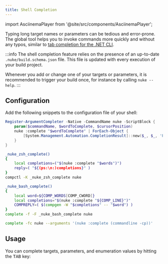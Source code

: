 ```yaml
---
title: Shell Completion
---
```


import AsciinemaPlayer from '@site/src/components/AsciinemaPlayer';

Typing long target names or parameters can be tedious and error-prone. The global tool helps you to invoke commands more quickly and without any typos, similar to [tab completion for the .NET CLI](https://learn.microsoft.com/en-us/dotnet/core/tools/enable-tab-autocomplete).

:::info
The shell completion feature relies on the presence of an up-to-date `.nuke/build.schema.json` file. This file is updated with every execution of your build project.

Whenever you add or change one of your targets or parameters, it is recommended to trigger your build once, for instance by calling `nuke --help`.
:::

## Configuration

Add the following snippets to the configuration file of your shell:

<Tabs>
  <TabItem value="powershell" label="PowerShell" default>

```powershell title="Microsoft.PowerShell_profile.ps1"
Register-ArgumentCompleter -Native -CommandName nuke -ScriptBlock {
    param($commandName, $wordToComplete, $cursorPosition)
    nuke :complete "$wordToComplete" | ForEach-Object {
        [System.Management.Automation.CompletionResult]::new($_, $_, 'ParameterValue', $_)
    }
}
```

  </TabItem>
  <TabItem value="zsh" label="Zsh">

```bash title=".zshrc"
_nuke_zsh_complete()
{
    local completions=("$(nuke :complete "$words")")
    reply=( "${(ps:\n:)completions}" )
}
compctl -K _nuke_zsh_complete nuke
```

  </TabItem>
  <TabItem value="bash" label="Bash">

```bash title=".bashrc"
_nuke_bash_complete()
{
    local word=${COMP_WORDS[COMP_CWORD]}
    local completions="$(nuke :complete "${COMP_LINE}")"
    COMPREPLY=( $(compgen -W "$completions" -- "$word") )
}
complete -f -F _nuke_bash_complete nuke
```

  </TabItem>
  <TabItem value="fish" label="fish">

```bash title="config.fish"
complete -fc nuke --arguments '(nuke :complete (commandline -cp))'
```

  </TabItem>
</Tabs>

## Usage

You can complete targets, parameters, and enumeration values by hitting the <kbd>TAB</kbd> key:

<AsciinemaPlayer
    src="/casts/shell-completion.cast"
    maxWidth="750px"
    idleTimeLimit={1}
    autoplay={true}
    poster="npt:12.077312"
    preload={true}
    terminalFontFamily="'JetBrains Mono', Consolas, Menlo, 'Bitstream Vera Sans Mono', monospace"
    loop={true}/>
